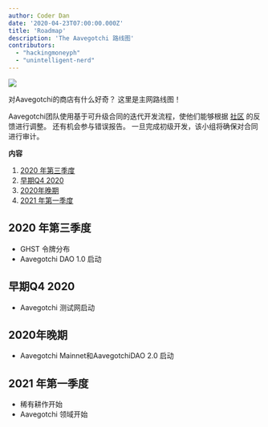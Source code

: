 ```yaml
---
author: Coder Dan
date: '2020-04-23T07:00:00.000Z'
title: 'Roadmap'
description: 'The Aavegotchi 路线图'
contributors:
  - "hackingmoneyph"
  - "unintelligent-nerd"
---
```


<div class="headerImageContainer">
<img class="headerImage" src="/roadmap/roadmap.png">
<p class="headerImageText"></p>
</div>

对Aavegotchi的商店有什么好奇？ 这里是主网路线图！

Aavegotchi团队使用基于可升级合同的迭代开发流程，使他们能够根据 <a href="https://wiki.aavegotchi.com/community">社区</a> 的反馈进行调整。 还有机会参与错误报告。 一旦完成初级开发，该小组将确保对合同进行审计。

<div class="contentsBox">

**内容**

<ol>
<li><a href=#q3-20>2020 年第三季度 </a></li>
<li><a href=#q4-20>早期Q4 2020</a></li>
<li><a href=#lateq4-20>2020年晚期</a></li>
<li><a href=#q1-21>2021 年第一季度</a></li>
</ol>

</div>

<a name="q3-20"></a>
<h2>2020 年第三季度</h2>
<ul>
<li>GHST 令牌分布</li>
<li>Aavegotchi DAO 1.0 启动</li>
</ul>

<a name="q4-20"></a>
<h2>早期Q4 2020</h2>
<ul>
<li>Aavegotchi 测试网启动</li>
</ul>

<a name="lateq4-20"></a>
<h2>2020年晚期</h2>
<ul>
<li>Aavegotchi Mainnet和AavegotchiDAO 2.0 启动</li>
</ul>
<a name="q1-21"></a>
<h2>2021 年第一季度</h2>
<ul>
<li>稀有耕作开始</li>
<li>Aavegotchi 领域开始 </li>
</ul>
